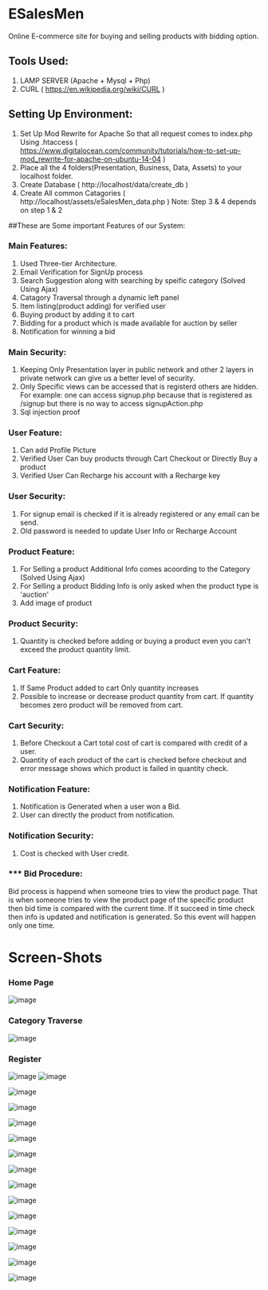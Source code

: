 # ESalesMen
Online E-commerce site for buying and selling products with bidding option.

## Tools Used:
1. LAMP SERVER (Apache + Mysql + Php)
2. CURL ( https://en.wikipedia.org/wiki/CURL )

## Setting Up Environment:
1. Set Up Mod Rewrite for Apache So that all request comes to index.php Using .htaccess ( https://www.digitalocean.com/community/tutorials/how-to-set-up-mod_rewrite-for-apache-on-ubuntu-14-04 )
2. Place all the 4 folders(Presentation, Business, Data, Assets) to your localhost folder.
3. Create Database ( http://localhost/data/create_db )
4. Create All common Catagories ( http://localhost/assets/eSalesMen_data.php )
Note: Step 3 & 4 depends on step 1 & 2

##These are Some important Features of our System:

### Main Features:
1. Used Three-tier Architecture.
2. Email Verification for SignUp process
3. Search Suggestion along with searching by speific category (Solved Using Ajax)
4. Catagory Traversal through a dynamic left panel
5. Item listing(product adding) for verified user
6. Buying product by adding it to cart
7. Bidding for a product which is made available for auction by seller
8. Notification for winning a bid

### Main Security:
1. Keeping Only Presentation layer in public network and other 2 layers in private network can give us a better level of security.
2. Only Specific views can be accessed that is registerd others are hidden. For example: one can access signup.php because that is registered as /signup but there is no way to access signupAction.php
3. Sql injection proof

### User Feature:
1. Can add Profile Picture
2. Verified User Can buy products through Cart Checkout or Directly Buy a product
3. Verified User Can Recharge his account with a Recharge key

### User Security: 
1. For signup email is checked if it is already registered or any email can be send.
2. Old password is needed to update User Info or Recharge Account

### Product Feature:
1. For Selling a product Additional Info comes acoording to the Category (Solved Using Ajax)
2. For Selling a product Bidding Info is only asked when the product type is 'auction'
3. Add image of product

### Product Security:
1. Quantity is checked before adding or buying a product even you can't exceed the product quantity limit.

### Cart Feature:
1. If Same Product added to cart Only quantity increases
2. Possible to increase or decrease product quantity from cart. If quantity becomes zero product will be removed from cart.

### Cart Security: 
1. Before Checkout a Cart total cost of cart is compared with credit of a user.
2. Quantity of each product of the cart is checked before checkout and error message shows which product is failed in quantity check.

### Notification Feature:
1. Notification is Generated when a user won a Bid.
2. User can directly the product from notification.

### Notification Security:
1. Cost is checked with User credit.

### *** Bid Procedure: 
Bid process is happend when someone tries to view the product page. That is when someone tries to view the product page of the specific product then bid time is compared with the current time. If it succeed in time check then info is updated and notification is generated. So this event will happen only one time.

# Screen-Shots
### Home Page </br>
![image](https://raw.githubusercontent.com/JonyCseDu/ESalesMen/master/image/1.png)

### Category Traverse </br>
![image](https://raw.githubusercontent.com/JonyCseDu/ESalesMen/master/image/2.png)

### Register </br>
![image](https://raw.githubusercontent.com/JonyCseDu/ESalesMen/master/image/3.png)
![image](https://raw.githubusercontent.com/JonyCseDu/ESalesMen/master/image/4.png)

![image](https://raw.githubusercontent.com/JonyCseDu/ESalesMen/master/image/5.png)

![image](https://raw.githubusercontent.com/JonyCseDu/ESalesMen/master/image/6.png)

![image](https://raw.githubusercontent.com/JonyCseDu/ESalesMen/master/image/7.png)

![image](https://raw.githubusercontent.com/JonyCseDu/ESalesMen/master/image/8.png)

![image](https://raw.githubusercontent.com/JonyCseDu/ESalesMen/master/image/9.png)

![image](https://raw.githubusercontent.com/JonyCseDu/ESalesMen/master/image/10.png)

![image](https://raw.githubusercontent.com/JonyCseDu/ESalesMen/master/image/11.png)

![image](https://raw.githubusercontent.com/JonyCseDu/ESalesMen/master/image/12.png)

![image](https://raw.githubusercontent.com/JonyCseDu/ESalesMen/master/image/13.png)

![image](https://raw.githubusercontent.com/JonyCseDu/ESalesMen/master/image/14.png)

![image](https://raw.githubusercontent.com/JonyCseDu/ESalesMen/master/image/15.png)

![image](https://raw.githubusercontent.com/JonyCseDu/ESalesMen/master/image/16.png)

![image](https://raw.githubusercontent.com/JonyCseDu/ESalesMen/master/image/17.png)




